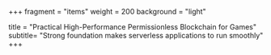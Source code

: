 +++
fragment = "items"
weight = 200
background = "light"

title = "Practical High-Performance Permissionless Blockchain for Games"
subtitle= "Strong foundation makes serverless applications to run smoothly"
+++


